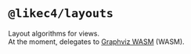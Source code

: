 # `@likec4/layouts`

Layout algorithms for views.\
At the moment, delegates to [Graphviz WASM](https://hpcc-systems.github.io/hpcc-js-wasm/) (WASM).
